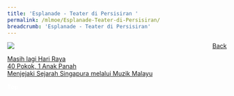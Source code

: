 ```yaml
---
title: 'Esplanade - Teater di Persisiran '
permalink: /mlmoe/Esplanade-Teater-di-Persisiran/
breadcrumb: 'Esplanade - Teater di Persisiran'
---
```

<a href="/gallery/pameran- bahasa- melayu-malay-language-exhibitions-e/community-partners/" style="float:right;">Back</a>
 <img src="/images/Esplanade-Malay.jpg"> <br/>

<a href="https://www.esplanade.com/offstage/arts/pesta-raya-its-still-hari-raya?sc_lang=ms-MY" target="_blank"> Masih lagi Hari Raya</a><br/>
<a href="https://www.esplanade.com/offstage/arts/40-trees-1-arrow?sc_lang=ms-MY" target="_blank"> 40 Pokok, 1 Anak Panah</a><br/>
<a href="/mlmoe/Music_Malay.pdf download">Menjejaki Sejarah Singapura melalui Muzik Malayu</a>
<div class="btntop"><a href="#top" style="text-decoration:none;"><span style="color:white"><b>Top</b></span></a></div>
